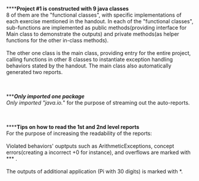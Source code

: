 **********Project #1 is constructed with 9 java classes******
</br>  8 of them are the "functional classes", with specific implementations of each exercise mentioned in the handout. In each of the "functional classes", sub-functions are implemented as public methods(providing interface for Main class to demonstrate the outputs) and private methods(as helper functions for the other in-class methods). 
</br>
</br>  The other one class is the main class, providing entry for the entire project, calling functions in other 8 classes to instantiate  exception handling behaviors stated by the handout. The main class also automatically generated two reports.
</br>
</br>
</br>    
    
**********Only imported one package******
</br>  Only imported "java.io.*" for the purpose of streaming out the auto-reports.
</br>
</br>
</br>

**********Tips on how to read the 1st and 2nd level reports******
</br>  For the purpose of increasing the readability of the reports:
</br>
</br>  Violated behaviors' ouptputs such as ArithmeticExceptions, concept errors(creating a incorrect +0 for instance), and overflows are marked with *** . 
</br>
</br>  The outputs of additional application (Pi with 30 digits) is marked with *.
